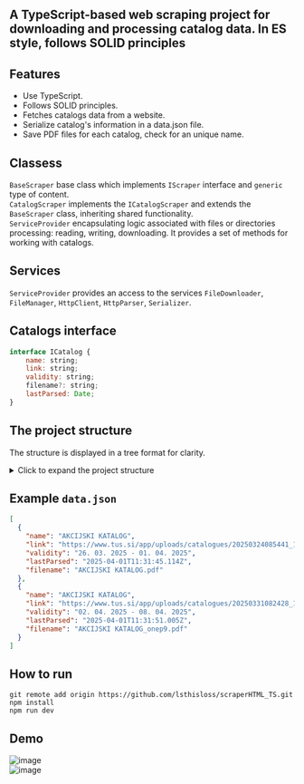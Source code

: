 ## A TypeScript-based web scraping project for downloading and processing catalog data. In ES style, follows SOLID principles    

## Features
- Use TypeScript.    
- Follows SOLID principles.
- Fetches catalogs data from a website.      
- Serialize catalog's information in a data.json file.    
- Save PDF files for each catalog, check for an unique name.    

## Classess
`BaseScraper` base class which implements `IScraper` interface and `generic` type of content.      
`CatalogScraper` implements the `ICatalogScraper`  and extends the `BaseScraper` class, inheriting shared functionality.            
`ServiceProvider` encapsulating logic associated with files or directories processing: reading, writing, downloading. It provides a set of methods for working with catalogs.        

## Services
`ServiceProvider` provides an access to the services `FileDownloader`, `FileManager`, `HttpClient`, `HttpParser`, `Serializer`.       

## Catalogs interface
```js
interface ICatalog {
    name: string;
    link: string;
    validity: string;
    filename?: string;
    lastParsed: Date;
}
```

## The project structure        
The structure is displayed in a tree format for clarity.
<details>
<summary>Click to expand the project structure</summary>    

```plaintext
├── engine/
│   ├── classes/                # Core classes implementing business logic
│   │   ├── BaseScraper.ts
│   │   ├── CatalogScraper.ts
│   ├── interfaces/             # TypeScript interfaces for contracts
│   │   ├── interfaces.ts       # Core interfaces (ICatalog, IScraper, ICatalogScraper)
│   │   ├── services.interfaces.ts # Service-specific interfaces (ISerializer, IHttpClient, IHtmlParser, IFileManager, IServiceProvider)
│   ├── services/               # Service layer for reusable utilities
│   │   ├── ServiceProvider.ts  # Service provider to manage dependencies
│   │   ├── Serializer.ts       # Handles serialization
│   │   ├── HtmlParser.ts       # Parses HTML content
│   │   ├── FileManager.ts      # Manages file operations
│   │   ├── HttpClient.ts       # Handles basic HTTP requests
│   └── utils/                  # Utility functions and helpers
│       ├── logger.ts           # Logging utility
├── package.json                # Project metadata and dependencies
├── tsconfig.json               # TypeScript configuration
└── README.md                   # Project documentation
```
</details>

## Example `data.json`
```json
[
  {
    "name": "AKCIJSKI KATALOG",
    "link": "https://www.tus.si/app/uploads/catalogues/20250324085441_13_AKCIJSKI_LETAK26.3.-1.4.2_iWtyoCN.pdf",
    "validity": "26. 03. 2025 ‐ 01. 04. 2025",
    "lastParsed": "2025-04-01T11:31:45.114Z",
    "filename": "AKCIJSKI KATALOG.pdf"
  },
  {
    "name": "AKCIJSKI KATALOG",
    "link": "https://www.tus.si/app/uploads/catalogues/20250331082428_14_AKCIJSKI_LETAK_2.4.-8.4.2_WKd8GTI.pdf",
    "validity": "02. 04. 2025 ‐ 08. 04. 2025",
    "lastParsed": "2025-04-01T11:31:51.005Z",
    "filename": "AKCIJSKI KATALOG_onep9.pdf"
  }
]
```

## How to run   
```plaintext
git remote add origin https://github.com/lsthisloss/scraperHTML_TS.git                  
npm install        
npm run dev
```

## Demo
![image](https://github.com/user-attachments/assets/da345f5e-3325-419a-8170-d828bb09e8fc)            
![image](https://github.com/user-attachments/assets/7e3a4974-2e87-4168-a2d8-a0e56ff23cc9)



